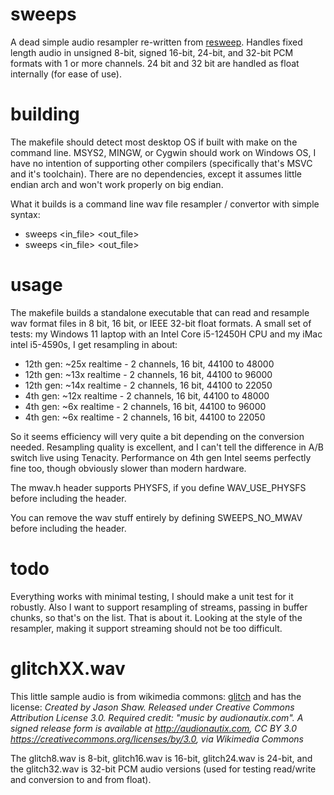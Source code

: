 # sweeps
A dead simple audio resampler re-written from [resweep](https://github.com/SmileTheory/resweep). Handles fixed length audio in unsigned 8-bit, signed 16-bit, 24-bit, and 32-bit PCM formats with 1 or more channels. 24 bit and 32 bit are handled as float internally (for ease of use).

# building
The makefile should detect most desktop OS if built with make on the command line. MSYS2, MINGW, or Cygwin should work on Windows OS, I have no intention of supporting other compilers (specifically that's MSVC and it's toolchain). There are no dependencies, except it assumes little endian arch and won't work properly on big endian.

What it builds is a command line wav file resampler / convertor with simple syntax:
 - sweeps <in_file> <out_file> <freq>
 - sweeps <in_file> <out_file> <freq> <bits>

# usage
The makefile builds a standalone executable that can read and resample wav format files in 8 bit, 16 bit, or IEEE 32-bit float formats. A small set of tests: my Windows 11 laptop with an Intel Core i5-12450H CPU and my iMac intel i5-4590s, I get resampling in about:
 - 12th gen: ~25x realtime - 2 channels, 16 bit, 44100 to 48000
 - 12th gen: ~13x realtime - 2 channels, 16 bit, 44100 to 96000
 - 12th gen: ~14x realtime - 2 channels, 16 bit, 44100 to 22050
 - 4th gen: ~12x realtime - 2 channels, 16 bit, 44100 to 48000
 - 4th gen: ~6x realtime - 2 channels, 16 bit, 44100 to 96000
 - 4th gen: ~6x realtime - 2 channels, 16 bit, 44100 to 22050

So it seems efficiency will very quite a bit depending on the conversion needed. Resampling quality is excellent, and I can't tell the difference in A/B switch live using Tenacity. Performance on 4th gen Intel seems perfectly fine too, though obviously slower than modern hardware.

The mwav.h header supports PHYSFS, if you define WAV_USE_PHYSFS before including the header.

You can remove the wav stuff entirely by defining SWEEPS_NO_MWAV before including the header.

# todo
Everything works with minimal testing, I should make a unit test for it robustly. Also I want to support resampling of streams, passing in buffer chunks, so that's on the list. That is about it. Looking at the style of the resampler, making it support streaming should not be too difficult.

# glitchXX.wav
This little sample audio is from wikimedia commons: [glitch](https://commons.wikimedia.org/wiki/File:Audionautix-com-ccby-glitch.mp3)
and has the license: *Created by Jason Shaw. Released under Creative Commons Attribution License 3.0. Required credit: "music by audionautix.com". A signed release form is available at http://audionautix.com, CC BY 3.0 <https://creativecommons.org/licenses/by/3.0>, via Wikimedia Commons*

The glitch8.wav is 8-bit, glitch16.wav is 16-bit, glitch24.wav is 24-bit, and the glitch32.wav is 32-bit PCM audio versions (used for testing read/write and conversion to and from float).